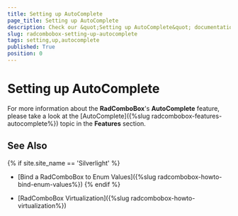 ```yaml
---
title: Setting up AutoComplete
page_title: Setting up AutoComplete
description: Check our &quot;Setting up AutoComplete&quot; documentation article for the RadComboBox {{ site.framework_name }} control.
slug: radcombobox-setting-up-autocomplete
tags: setting,up,autocomplete
published: True
position: 0
---
```


# Setting up AutoComplete

For more information about the __RadComboBox__'s __AutoComplete__ feature, please take a look at the [AutoComplete]({%slug radcombobox-features-autocomplete%}) topic in the __Features__ section.

## See Also

{% if site.site_name == 'Silverlight' %}
 * [Bind a RadComboBox to Enum Values]({%slug radcombobox-howto-bind-enum-values%})
{% endif %}

 * [RadComboBox Virtualization]({%slug radcombobox-howto-virtualization%})